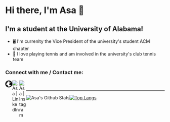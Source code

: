# Hi there, I'm Asa 👋

## I'm a student at the University of Alabama!
- :desktop_computer:&nbsp;I'm currenlty the Vice President of the university's student ACM chapter
- :tennis:&nbsp;I love playing tennis and am involved in the university's club tennis team

### Connect with me / Contact me:

[<img align="left" alt="asadillahunty.com" width="22px" src="https://raw.githubusercontent.com/iconic/open-iconic/master/svg/globe.svg" />][website]
[<img align="left" alt="Asa | LinkedIn" width="22px" src="https://simpleicons.org/icons/linkedin.svg" />][linkedin]
[<img align="left" alt="Asa | Instagram" width="22px" src="https://simpleicons.org/icons/gmail.svg" />][email]

<br />

<!-- ### Languages and Tools:

<img align="left" alt="Visual Studio Code" width="26px" src="https://raw.githubusercontent.com/github/explore/80688e429a7d4ef2fca1e82350fe8e3517d3494d/topics/visual-studio-code/visual-studio-code.png" />
<img align="left" alt="JAVA" width="26px" src="https://simpleicons.org/icons/java.svg" />
<img align="left" alt="WordPress" width="26px" src="https://simpleicons.org/icons/wordpress.svg" />

<img align="left" alt="HTML5" width="26px" src="https://raw.githubusercontent.com/github/explore/80688e429a7d4ef2fca1e82350fe8e3517d3494d/topics/html/html.png" />
<img align="left" alt="CSS3" width="26px" src="https://raw.githubusercontent.com/github/explore/80688e429a7d4ef2fca1e82350fe8e3517d3494d/topics/css/css.png" />
<img align="left" alt="JavaScript" width="26px" src="https://raw.githubusercontent.com/github/explore/80688e429a7d4ef2fca1e82350fe8e3517d3494d/topics/javascript/javascript.png" />
<img align="left" alt="Git" width="26px" src="https://raw.githubusercontent.com/github/explore/80688e429a7d4ef2fca1e82350fe8e3517d3494d/topics/git/git.png" />
<img align="left" alt="GitHub" width="26px" src="https://raw.githubusercontent.com/github/explore/78df643247d429f6cc873026c0622819ad797942/topics/github/github.png" />
<img align="left" alt="HTML5" width="26px" src="https://raw.githubusercontent.com/github/explore/80688e429a7d4ef2fca1e82350fe8e3517d3494d/topics/terminal/terminal.png" />

<br />
<br /> -->

---
<img align="left" alt="Asa's Github Stats" src="https://github-readme-stats.vercel.app/api?username=asa-dillahunty&show_icons=true&hide_border=true" />

[![Top Langs](https://github-readme-stats.vercel.app/api/top-langs/?username=asa-dillahunty&layout=compact)](https://github.com/anuraghazra/github-readme-stats)


<br />

[website]: http://www.asadillahunty.com
[linkedin]: https://linkedin.com/in/asa-dillahunty
[email]: mailto:asdillahunty@crimson.ua.edu